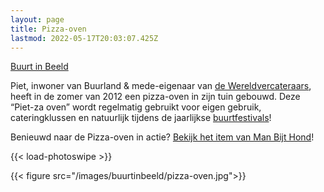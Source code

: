 ```yaml
---
layout: page
title: Pizza-oven
lastmod: 2022-05-17T20:03:07.425Z
---
```

[Buurt in Beeld](/buurtinbeeld/)  

Piet, inwoner van Buurland & mede-eigenaar van [de Wereldvercateraars](http://www.wereldvercateraars.nl/), heeft in de zomer van 2012 een pizza-oven in zijn tuin gebouwd. Deze “Piet-za oven” wordt regelmatig gebruikt voor eigen gebruik, cateringklussen en natuurlijk tijdens de jaarlijkse [buurtfestivals](/zwemfest)!

Benieuwd naar de Pizza-oven in actie? [Bekijk het item van Man Bijt Hond](/media/20150707-man-bijt-hond-pietza/)!


{{< load-photoswipe >}}

{{< figure src="/images/buurtinbeeld/pizza-oven.jpg">}}